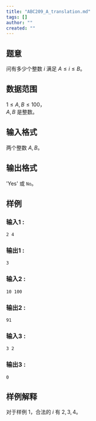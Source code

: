 ```yaml
---
title: "ABC209_A_translation.md"
tags: []
author: ""
created: ""
---
```


## 题意  

问有多少个整数 $i$ 满足 $A\le i\le B$。 

## 数据范围

$1\le A,B\le 100$，         
$A,B$ 是整数。               

## 输入格式

两个整数 $A,B$。
          
## 输出格式

'Yes' 或 `No`。   

## 样例

### 输入1 :
```
2 4
```

### 输出1 :
```
3
```

### 输入2 :
```
10 100
```

### 输出2 :
```
91
```

### 输入3 :
```
3 2
```

### 输出3 :
```
0
```

## 样例解释

对于样例 1，合法的 $i$ 有 $2,3,4$。

